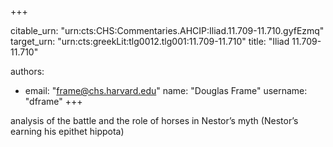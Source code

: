 +++


citable_urn: "urn:cts:CHS:Commentaries.AHCIP:Iliad.11.709-11.710.gyfEzmq"
target_urn: "urn:cts:greekLit:tlg0012.tlg001:11.709-11.710"
title: "Iliad 11.709-11.710"

authors:
- email: "frame@chs.harvard.edu"
  name: "Douglas Frame"
  username: "dframe"
+++

<p>analysis of the battle and the role of horses in Nestor’s myth (Nestor’s earning his epithet hippota)</p>